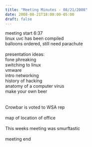 ```yaml
---
title: "Meeting Minutes - 08/21/2008"
date: 2008-08-21T18:00:00-05:00
draft: false
---
```


meeting start 6:37<br />
linux uvc has been compiled<br />
balloons ordered, still need parachute<br />
<br />
presentation ideas:<br />
fone phreaking<br />
switching to linux<br />
vmware<br />
intro networking<br />
history of hacking<br />
anatomy of a computer virus<br />
make your own beer<br />
<br />
<br />
Crowbar is voted to WSA rep<br />
<br />
map of location of office<br />
<br />
This weeks meeting was smurftastic<br />
<br />
meeting end